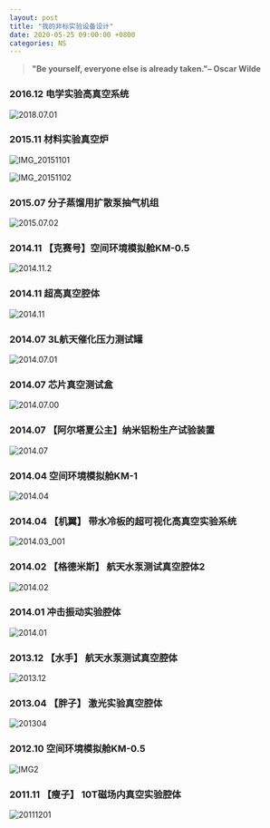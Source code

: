 ```yaml
---
layout: post
title: "我的非标实验设备设计"
date: 2020-05-25 09:00:00 +0800
categories: NS
---
```


> **"Be yourself, everyone else is already taken."– Oscar Wilde**

<!--excerpt-->

### 2016.12  电学实验高真空系统
![2018.07.01](http://www.tamarive.com/projects/17.jpg)

### 2015.11 材料实验真空炉
![IMG_20151101](http://www.tamarive.com/projects/15.jpg)

![IMG_20151102](http://www.tamarive.com/projects/16.jpg)

### 2015.07 分子蒸馏用扩散泵抽气机组
![2015.07.02](http://www.tamarive.com/projects/14.jpg)

### 2014.11 【克赛号】空间环境模拟舱KM-0.5
![2014.11.2](http://www.tamarive.com/projects/12.jpg)

### 2014.11 超高真空腔体
![2014.11](http://www.tamarive.com/projects/13.jpg)

### 2014.07 3L航天催化压力测试罐
![2014.07.01](http://www.tamarive.com/projects/10.jpg)

### 2014.07 芯片真空测试盒
![2014.07.00](http://www.tamarive.com/projects/09.jpg)

### 2014.07 【阿尔塔夏公主】纳米铝粉生产试验装置
![2014.07](http://www.tamarive.com/projects/11.jpg)

### 2014.04 空间环境模拟舱KM-1
![2014.04](http://www.tamarive.com/projects/08.jpg)

### 2014.04 【机翼】 带水冷板的超可视化高真空实验系统
![2014.03_001](http://www.tamarive.com/projects/07.jpg)

### 2014.02 【格德米斯】 航天水泵测试真空腔体2
![2014.02](http://www.tamarive.com/projects/06.jpg)

### 2014.01  冲击振动实验腔体
![2014.01](http://www.tamarive.com/projects/05.jpg)

### 2013.12 【水手】 航天水泵测试真空腔体
![2013.12](http://www.tamarive.com/projects/04.jpg)

### 2013.04 【胖子】 激光实验真空腔体
![201304](http://www.tamarive.com/projects/03.jpg)

### 2012.10 空间环境模拟舱KM-0.5
![IMG2](http://www.tamarive.com/projects/02.jpg)

### 2011.11 【瘦子】 10T磁场内真空实验腔体
![20111201](http://www.tamarive.com/projects/01.jpg)

